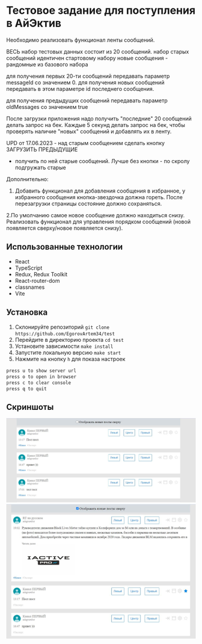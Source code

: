 # Тестовое задание для поступления в АйЭктив

Необходимо реализовать функционал ленты сообщений.

ВЕСЬ набор тестовых данных состоит из 20 сообщений.
набор старых сообщений идентичен стартовому набору
новые сообщения - рандомные из базового набора

для получения первых 20-ти сообщений передавать параметр messageId   со значением   0.
для получения новых сообщений передавать в этом параметре id последнего сообщения.

для получения предыдущих сообщений передавать параметр oldMessages со значением true

После загрузки приложения надо получить "последние" 20 сообщений делать запрос на бек. Каждые 5 секунд делать запрос на бек, чтобы проверять наличие "новых" сообщений и добавлять их в ленту.

UPD от 17.06.2023 - над старым сообщением сделать кнопку ЗАГРУЗИТЬ ПРЕДЫДУЩИЕ
 - получить по ней старые сообщений. Лучше без кнопки - по скролу подгружать старые

Дополнительно:

1. Добавить функционал для добавления сообщения в избранное, у избранного сообщения кнопка-звездочка должна гореть. После перезагрузки страницы состояние должно сохраняться.

2.По умолчанию самое новое сообщение должно находиться снизу. Реализовать функционал для управления порядком сообщений (новой появляется сверху/новое появляется снизу).

## Использованные технологии
- React
- TypeScript
- Redux, Redux Toolkit
- React-router-dom
- classnames
- Vite


## Установка
1. Склонируйте репозиторий `git clone https://github.com/EgorovArtem34/test`
2. Перейдите в директорию проекта `cd test`
3. Установите зависимости `make install`
5. Запустите локальную версию `make start`
6. Нажмите на кнопку `h` для показа настроек
  ```press r to restart the server
  press u to show server url
  press o to open in browser
  press c to clear console
  press q to quit
  ```

## Скриншоты

![](https://raw.githubusercontent.com/EgorovArtem34/screenshots/master/iactive/1.JPG)
![](https://raw.githubusercontent.com/EgorovArtem34/screenshots/master/iactive/2.JPG)
